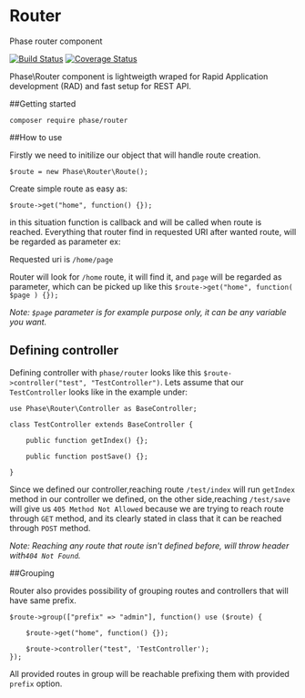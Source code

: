 # Router
Phase router component

[![Build Status](https://travis-ci.org/PhaseComponents/Router.svg?branch=master)](https://travis-ci.org/PhaseComponents/Router)
[![Coverage Status](https://coveralls.io/repos/github/PhaseComponents/Router/badge.svg?branch=master)](https://coveralls.io/github/PhaseComponents/Router?branch=master)

Phase\Router component is lightweigth wraped for Rapid Application development (RAD) and fast setup for REST API.

##Getting started

`composer require phase/router`


##How to use

Firstly we need to initilize our object that will handle route creation.

`$route = new Phase\Router\Route();`

Create simple route as easy as:

`$route->get("home", function() {});`

in this situation function is callback and will be called when route is reached. Everything that router find in requested URI after wanted route, will be regarded as parameter ex:

Requested uri is `/home/page`

Router will look for `/home` route, it will find it, and `page` will be regarded as parameter, which can be picked up like this `$route->get("home", function( $page ) {});`

*Note: `$page` parameter is for example purpose only, it can be any variable you want.*

## Defining controller

Defining controller with `phase/router` looks like this `$route->controller("test", "TestController")`.
Lets assume that our `TestController` looks like in the example under:


    use Phase\Router\Controller as BaseController;

    class TestController extends BaseController {

        public function getIndex() {};
    
        public function postSave() {};

    }  

Since we defined our controller,reaching route `/test/index` will run `getIndex` method in our controller we defined, on the other side,reaching `/test/save` will give us `405 Method Not Allowed` because we are trying to reach route through `GET` method, and its clearly stated in class that it can be reached through `POST` method.

*Note: Reaching any route that route isn't defined before, will throw header with`404 Not Found`.*

##Grouping

Router also provides possibility of grouping routes and controllers that will have same prefix.


    $route->group(["prefix" => "admin"], function() use ($route) {
    
        $route->get("home", function() {});
    
        $route->controller("test", 'TestController');
    });
    
All provided routes in group will be reachable prefixing them with provided `prefix` option.


